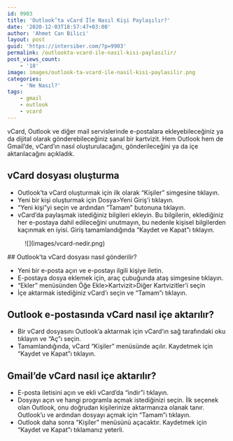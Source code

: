 ```yaml
---
id: 9903
title: 'Outlook’ta vCard İle Nasıl Kişi Paylaşılır?'
date: '2020-12-03T18:57:47+03:00'
author: 'Ahmet Can Bilici'
layout: post
guid: 'https://intersiber.com/?p=9903'
permalink: /outlookta-vcard-ile-nasil-kisi-paylasilir/
post_views_count:
    - '18'
image: images/outlook-ta-vcard-ile-nasil-kisi-paylasilir.png
categories:
    - 'Ne Nasıl?'
tags:
    - gmail
    - outlook
    - vcard
---
```


vCard, Outlook ve diğer mail servislerinde e-postalara ekleyebileceğiniz ya da dijital olarak gönderebileceğiniz sanal bir kartvizit. Hem Outlook hem de Gmail’de, vCard’ın nasıl oluşturulacağını, gönderileceğini ya da içe aktarılacağını açıkladık.

## vCard dosyası oluşturma

- Outlook’ta vCard oluşturmak için ilk olarak “Kişiler” simgesine tıklayın.
- Yeni bir kişi oluşturmak için Dosya&gt;Yeni Giriş’i tıklayın.
- “Yeni kişi”yi seçin ve ardından “Tamam” butonuna tıklayın.
- vCard’da paylaşmak istediğiniz bilgileri ekleyin. Bu bilgilerin, eklediğiniz her e-postaya dahil edileceğini unutmayın, bu nedenle kişisel bilgilerden kaçınmak en iyisi. Giriş tamamlandığında “Kaydet ve Kapat”ı tıklayın.

<figure class="wp-block-image size-large">![](images/vcard-nedir.png)</figure>## Outlook’ta vCard dosyası nasıl gönderilir?

- Yeni bir e-posta açın ve e-postayı ilgili kişiye iletin.
- E-postaya dosya eklemek için, araç çubuğunda ataş simgesine tıklayın.
- “Ekler” menüsünden Öğe Ekle&gt;Kartvizit&gt;Diğer Kartvizitler’i seçin
- İçe aktarmak istediğiniz vCard’ı seçin ve “Tamam”ı tıklayın.

## Outlook e-postasında vCard nasıl içe aktarılır?

- Bir vCard dosyasını Outlook’a aktarmak için vCard’ın sağ tarafındaki oku tıklayın ve “Aç”ı seçin.
- Tamamlandığında, vCard “Kişiler” menüsünde açılır. Kaydetmek için “Kaydet ve Kapat”ı tıklayın.

## Gmail’de vCard nasıl içe aktarılır?

- E-posta iletisini açın ve ekli vCard’da “indir”i tıklayın.
- Dosyayı açın ve hangi programla açmak istediğinizi seçin. İlk seçenek olan Outlook, onu doğrudan kişilerinize aktarmanıza olanak tanır. Outlook’u ve ardından dosyayı açmak için “Tamam”ı tıklayın.
- Outlook daha sonra “Kişiler” menüsünü açacaktır. Kaydetmek için “Kaydet ve Kapat”ı tıklamanız yeterli.